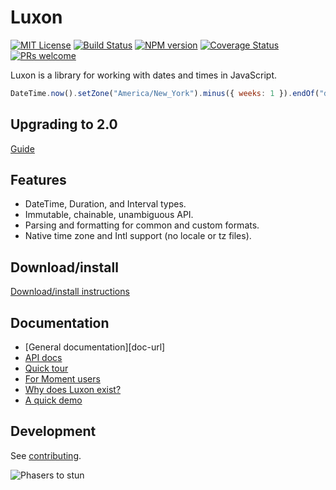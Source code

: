 # Luxon

[![MIT License][license-image]][license] [![Build Status][travis-image]][travis-url] [![NPM version][npm-version-image]][npm-url] [![Coverage Status][test-coverage-image]][test-coverage-url] [![PRs welcome][contributing-image]][contributing-url]

Luxon is a library for working with dates and times in JavaScript.

```js
DateTime.now().setZone("America/New_York").minus({ weeks: 1 }).endOf("day").toISO();
```

## Upgrading to 2.0

[Guide](https://moment.github.io/luxon/docs/manual/upgrading.tml)

## Features
 * DateTime, Duration, and Interval types.
 * Immutable, chainable, unambiguous API.
 * Parsing and formatting for common and custom formats.
 * Native time zone and Intl support (no locale or tz files).

## Download/install

[Download/install instructions](https://moment.github.io/luxon/docs/manual/install.html)

## Documentation

* [General documentation][doc-url]
* [API docs](https://moment.github.io/luxon/docs/identifiers.html)
* [Quick tour](https://moment.github.io/luxon/docs/manual/tour.html)
* [For Moment users](https://moment.github.io/luxon/docs/manual/moment.html)
* [Why does Luxon exist?](https://moment.github.io/luxon/docs/manual/why.html)
* [A quick demo](https://moment.github.io/luxon/demo/global.html)

## Development

See [contributing](contributing.md).

![Phasers to stun][phasers-image]

[license-image]: http://img.shields.io/badge/license-MIT-blue.svg
[license]: license.md

[travis-url]: http://travis-ci.org/moment/luxon
[travis-image]: https://api.travis-ci.org/moment/luxon.svg?branch=master

[npm-url]: https://npmjs.org/package/luxon
[npm-version-image]: https://badge.fury.io/js/luxon.svg

[test-coverage-url]: https://codecov.io/gh/moment/luxon
[test-coverage-image]: https://codecov.io/gh/moment/luxon/branch/master/graph/badge.svg

[contributing-url]: https://moment.github.io/luxon/docs/manual/contributing.html
[contributing-image]: https://img.shields.io/badge/PRs-welcome-brightgreen.svg

[phasers-image]: https://img.shields.io/badge/phasers-stun-brightgreen.svg
